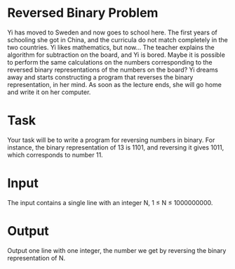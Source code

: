 Reversed Binary Problem
============

Yi has moved to Sweden and now goes to school here. The first years of schooling she got in China, and the curricula do not match completely in the two countries. Yi likes mathematics, but now... The teacher explains the algorithm for subtraction on the board, and Yi is bored. Maybe it is possible to perform the same calculations on the numbers corresponding to the reversed binary representations of the numbers on the board? Yi dreams away and starts constructing a program that reverses the binary representation, in her mind. As soon as the lecture ends, she will go home and write it on her computer.

Task
=======

Your task will be to write a program for reversing numbers in binary. For instance, the binary representation of 13 is 1101, and reversing it gives 1011, which corresponds to number 11.

Input
=======

The input contains a single line with an integer N, 1 ≤ N ≤ 1000000000.

Output
=======

Output one line with one integer, the number we get by reversing the binary representation of N.
